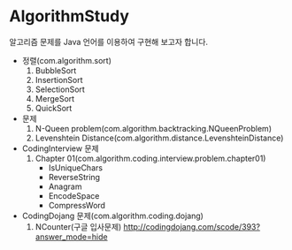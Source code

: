# AlgorithmStudy

알고리즘 문제를 Java 언어를 이용하여 구현해 보고자 합니다.

* 정렬(com.algorithm.sort)
    1. BubbleSort
    2. InsertionSort
    3. SelectionSort
    4. MergeSort
    5. QuickSort
* 문제
    1. N-Queen problem(com.algorithm.backtracking.NQueenProblem)
    2. Levenshtein Distance(com.algorithm.distance.LevenshteinDistance)
* CodingInterview 문제
    1. Chapter 01(com.algorithm.coding.interview.problem.chapter01)
        * IsUniqueChars
        * ReverseString
        * Anagram
        * EncodeSpace
        * CompressWord
* CodingDojang 문제(com.algorithm.coding.dojang)
    1. NCounter(구글 입사문제)
    http://codingdojang.com/scode/393?answer_mode=hide